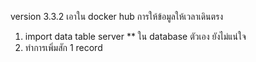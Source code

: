 version 3.3.2 เอาใน docker hub
การให้ข้อมูลให้เวลาเดินตรง
1. import data  table server ** ใน database ตัวเอง ยังไม่แน่ใจ
2. ทำการเพิ่มสัก 1 record
